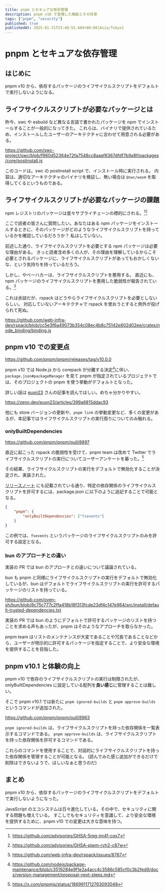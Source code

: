 ```yaml
---
title: pnpm とセキュアな依存管理
description: pnpm v10 で登場した機能とその背景
tags: ["pnpm", "security"]
published: true
publishedAt: 2025-01-31T23:48:55.604+09:00[Asia/Tokyo]
---
```


# pnpm とセキュアな依存管理

## はじめに

pnpm v10 から、依存するパッケージのライフサイクルスクリプトをデフォルトで実行しないようになる。

## ライフサイクルスクリプトが必要なパッケージとは

昨今、swc や esbuild など異なる言語で書かれたパッケージを npm でインストールすることが一般的になってきた。
これらは、バイナリで提供されているため、インストールしたユーザーのアーキテクチャに合わせて用意される必要がある。

https://github.com/swc-project/swc/blob/f960d52364e72fa7548cc8aaaf6367dfdf7b9a8f/packages/core/postinstall.js

このコードは。swc の postinstall script で、インストール時に実行される。
内容は、適切なアーキテクチャのバイナリを検証し、無い場合は `@swc/wasm` を取得してくるというものである。

## ライフサイクルスクリプトが必要なパッケージの課題

npm レジストリのパッケージは度々サプライチェーンの標的にされる。[^1][^2]

[^1]: https://github.com/advisories/GHSA-5rqg-jm4f-cqx7

[^2]: https://github.com/advisories/GHSA-pjwm-rvh2-c87w

ここで読者の皆さんに質問したい。あなたはある npm パッケージをインストールするときに、そのパッケージがどのようなライフサイクルスクリプトを持っているかを確認しているだろうか？
私はしていない。

前述した通り、ライフサイクルスクリプトを必要とする npm パッケージは必要な理由がある。
きっと読者含め多くの人が、その理由を理解しているからこそ必要とされるパッケージに、ライフサイクルスクリプトがあってもおかしくないな、という気持ちを持っているだろう。

しかし、やべーハカーは、ライフサイクルスクリプトを悪用する。
直近にも、npm パッケージのライフサイクルスクリプトを悪用した脆弱性が報告されている。[^3]

[^3]: https://github.com/web-infra-dev/rspack/issues/8767

これは余談だが、rspack はどうやらライフサイクルスクリプトを必要としないらしい。
対応していないアーキテクチャで rspack を使おうとすると例外が投げられて死ぬ。

https://github.com/web-infra-dev/rspack/blob/cc5e3f6a49073b354c08ec4b8c75142e602d02ee/crates/node_binding/binding.js

## pnpm v10 での変更点

https://github.com/pnpm/pnpm/releases/tag/v10.0.0

pnpm v10 では Node.js から corepack が分離する決定[^4]に伴い、`package.json#packageManager` を見て pnpm が指定されているプロジェクトでは、そのプロジェクトの pnpm を使う挙動がデフォルトとなった。

[^4]: https://github.com/nodejs/package-maintenance/blob/c3519284e9f1e2a4acc4c3586c585cf0c3b2fed9/docs/version-management/proposal-next-steps.md

詳しい話は [euxn23](https://x.com/euxn23) さんの記事を読んでほしい。めちゃ分かりやすい。

https://zenn.dev/euxn23/articles/399a6815ddac93

他にも store バージョンの更新や、`pnpm link` の挙動変更など、多くの変更があるが、本記事ではライフサイクルスクリプトの実行周りについてのみ触れる。

### onlyBuiltDependencies

https://github.com/pnpm/pnpm/pull/8897

直近に起こった rspack の脆弱性を受けて、pnpm team は改めて Twitter でライフサイクルスクリプトの実行についてユーザーアンケートを募った。[^5]

[^5]: https://x.com/pnpmjs/status/1869911712763093048

その結果、ライフサイクルスクリプトの実行をデフォルトで無効化することが決定され、実装された。

[リリースノート](https://github.com/pnpm/pnpm/releases/tag/v10.0.0) にも記載されている通り、特定の依存関係のライフサイクルスクリプトを許可するには、package.json に以下のように追記することで可能となる。

```json:package.json
{
	"pnpm": {
		"onlyBuiltDependencies": ["fsevents"]
	}
}
```

この例では、`fsevents` というパッケージのライフサイクルスクリプトのみを許可する設定となる。

### bun のアプローチとの違い

実装の PR では bun のアプローチとの違いについて議論されている。

bun も pnpm と同様にライフサイクルスクリプトの実行をデフォルトで無効化しているが、bun はデフォルトでライフサイクルスクリプトの実行を許可するパッケージのリストを持っている。

https://github.com/oven-sh/bun/blob/8c75c777c2ffa418b18f313fcde23df4c147e964/src/install/default-trusted-dependencies.txt

実装の PR では bun のようにデフォルトで許可するパッケージのリストを持つことを求める声もあったが、pnpm はそのようなアプローチを取らなかった。

pnpm team はリストのメンテナンスが大変であることや冗長であることなどから、ユーザーが明示的に許可するパッケージを指定することで、より安全な環境を提供することを目指した。

## pnpm v10.1 と体験の向上

pnpm v10 で依存のライフサイクルスクリプトの実行は制限されたが、onlyBuiltDependencies に設定している配列を**良い感じ**に管理することは難しい。

そこで pnpm v10.1 では新たに `pnpm ignored-builds` と `pnpm approve-builds` というコマンドが追加された。

https://github.com/pnpm/pnpm/pull/8963

`pnpm ignored-builds` は、ライフサイクルスクリプトを持った依存関係を一覧表示するコマンドである。
`pnpm approve-builds` は、ライフサイクルスクリプトを持った依存関係を許可するコマンドである。

これらのコマンドを使用することで、対話的にライフサイクルスクリプトを持った依存関係を管理することが可能となる。
(読んでみた感じ追加ができるだけで削除はできないようで、ほしいなぁと思うのだ)

## まとめ

pnpm v10 から、依存するパッケージのライフサイクルスクリプトをデフォルトで実行しないようになった。

JavaScript のエコシステムは日々進化している。その中で、セキュリティに関する問題も増えている。
すこしでもセキュリティを意識して、より安全な環境を提供するために、pnpm v10 での変更は大きな意味を持つ。
